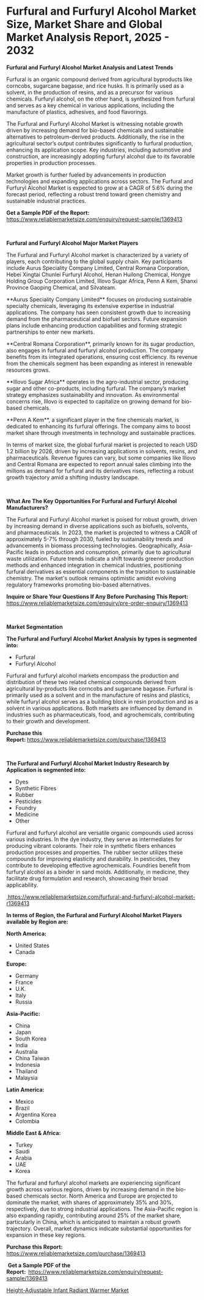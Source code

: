 <p><h1>Furfural and Furfuryl Alcohol Market Size, Market Share and Global Market Analysis Report, 2025 - 2032</h1></p><p><strong>Furfural and Furfuryl Alcohol Market Analysis and Latest Trends</strong></p>
<p><p>Furfural is an organic compound derived from agricultural byproducts like corncobs, sugarcane bagasse, and rice husks. It is primarily used as a solvent, in the production of resins, and as a precursor for various chemicals. Furfuryl alcohol, on the other hand, is synthesized from furfural and serves as a key chemical in various applications, including the manufacture of plastics, adhesives, and food flavorings.</p><p>The Furfural and Furfuryl Alcohol Market is witnessing notable growth driven by increasing demand for bio-based chemicals and sustainable alternatives to petroleum-derived products. Additionally, the rise in the agricultural sector’s output contributes significantly to furfural production, enhancing its application scope. Key industries, including automotive and construction, are increasingly adopting furfuryl alcohol due to its favorable properties in production processes.</p><p>Market growth is further fueled by advancements in production technologies and expanding applications across sectors. The Furfural and Furfuryl Alcohol Market is expected to grow at a CAGR of 5.6% during the forecast period, reflecting a robust trend toward green chemistry and sustainable industrial practices.</p></p>
<p><strong>Get a Sample PDF of the Report:&nbsp;</strong> <a href="https://www.reliablemarketsize.com/enquiry/request-sample/1369413?utm_campaign=3452&utm_medium=2&utm_source=Github&utm_content=ia&utm_term=22032025&utm_id=furfural-and-furfuryl-alcohol">https://www.reliablemarketsize.com/enquiry/request-sample/1369413</a></p>
<p>&nbsp;</p>
<p><strong>Furfural and Furfuryl Alcohol Major Market Players</strong></p>
<p><p>The Furfural and Furfuryl Alcohol market is characterized by a variety of players, each contributing to the global supply chain. Key participants include Aurus Speciality Company Limited, Central Romana Corporation, Hebei Xingtai Chunlei Furfuryl Alcohol, Henan Huilong Chemical, Hongye Holding Group Corporation Limited, Illovo Sugar Africa, Penn A Kem, Shanxi Province Gaoping Chemical, and Silvateam.</p><p>**Aurus Speciality Company Limited** focuses on producing sustainable specialty chemicals, leveraging its extensive expertise in industrial applications. The company has seen consistent growth due to increasing demand from the pharmaceutical and biofuel sectors. Future expansion plans include enhancing production capabilities and forming strategic partnerships to enter new markets.</p><p>**Central Romana Corporation**, primarily known for its sugar production, also engages in furfural and furfuryl alcohol production. The company benefits from its integrated operations, ensuring cost efficiency. Its revenue from the chemicals segment has been expanding as interest in renewable resources grows.</p><p>**Illovo Sugar Africa** operates in the agro-industrial sector, producing sugar and other co-products, including furfural. The company’s market strategy emphasizes sustainability and innovation. As environmental concerns rise, Illovo is expected to capitalize on growing demand for bio-based chemicals.</p><p>**Penn A Kem**, a significant player in the fine chemicals market, is dedicated to enhancing its furfural offerings. The company aims to boost market share through investments in technology and sustainable practices.</p><p>In terms of market size, the global furfural market is projected to reach USD 1.2 billion by 2026, driven by increasing applications in solvents, resins, and pharmaceuticals. Revenue figures can vary, but some companies like Illovo and Central Romana are expected to report annual sales climbing into the millions as demand for furfural and its derivatives rises, reflecting a robust growth trajectory amid a shifting industry landscape.</p></p>
<p>&nbsp;</p>
<p><strong>What Are The Key Opportunities For Furfural and Furfuryl Alcohol Manufacturers?</strong></p>
<p><p>The Furfural and Furfuryl Alcohol market is poised for robust growth, driven by increasing demand in diverse applications such as biofuels, solvents, and pharmaceuticals. In 2023, the market is projected to witness a CAGR of approximately 5-7% through 2030, fueled by sustainability trends and advancements in biomass processing technologies. Geographically, Asia-Pacific leads in production and consumption, primarily due to agricultural waste utilization. Future trends indicate a shift towards greener production methods and enhanced integration in chemical industries, positioning furfural derivatives as essential components in the transition to sustainable chemistry. The market's outlook remains optimistic amidst evolving regulatory frameworks promoting bio-based alternatives.</p></p>
<p><strong>Inquire or Share Your Questions If Any Before Purchasing This Report:</strong> <a href="https://www.reliablemarketsize.com/enquiry/pre-order-enquiry/1369413?utm_campaign=3452&utm_medium=2&utm_source=Github&utm_content=ia&utm_term=22032025&utm_id=furfural-and-furfuryl-alcohol">https://www.reliablemarketsize.com/enquiry/pre-order-enquiry/1369413</a></p>
<p>&nbsp;</p>
<p><strong>Market Segmentation</strong></p>
<p><strong>The Furfural and Furfuryl Alcohol Market Analysis by types is segmented into:</strong></p>
<p><ul><li>Furfural</li><li>Furfuryl Alcohol</li></ul></p>
<p><p>Furfural and furfuryl alcohol markets encompass the production and distribution of these two related chemical compounds derived from agricultural by-products like corncobs and sugarcane bagasse. Furfural is primarily used as a solvent and in the manufacture of resins and plastics, while furfuryl alcohol serves as a building block in resin production and as a solvent in various applications. Both markets are influenced by demand in industries such as pharmaceuticals, food, and agrochemicals, contributing to their growth and development.</p></p>
<p><strong>Purchase this Report:&nbsp;</strong><a href="https://www.reliablemarketsize.com/purchase/1369413?utm_campaign=3452&utm_medium=2&utm_source=Github&utm_content=ia&utm_term=22032025&utm_id=furfural-and-furfuryl-alcohol">https://www.reliablemarketsize.com/purchase/1369413</a></p>
<p>&nbsp;</p>
<p><strong>The Furfural and Furfuryl Alcohol Market Industry Research by Application is segmented into:</strong></p>
<p><ul><li>Dyes</li><li>Synthetic Fibres</li><li>Rubber</li><li>Pesticides</li><li>Foundry</li><li>Medicine</li><li>Other</li></ul></p>
<p><p>Furfural and furfuryl alcohol are versatile organic compounds used across various industries. In the dye industry, they serve as intermediates for producing vibrant colorants. Their role in synthetic fibers enhances production processes and properties. The rubber sector utilizes these compounds for improving elasticity and durability. In pesticides, they contribute to developing effective agrochemicals. Foundries benefit from furfuryl alcohol as a binder in sand molds. Additionally, in medicine, they facilitate drug formulation and research, showcasing their broad applicability.</p></p>
<p><a href="https://www.reliablemarketsize.com/furfural-and-furfuryl-alcohol-market-r1369413?utm_campaign=3452&utm_medium=2&utm_source=Github&utm_content=ia&utm_term=22032025&utm_id=furfural-and-furfuryl-alcohol">&nbsp;https://www.reliablemarketsize.com/furfural-and-furfuryl-alcohol-market-r1369413</a></p>
<p><strong>In terms of Region, the Furfural and Furfuryl Alcohol Market Players available by Region are:</strong></p>
<p>
    <p> <strong> North America: </strong>
        <ul>
            <li>United States</li>
            <li>Canada</li>
        </ul>
        </p> 
    <p> <strong> Europe: </strong>
        <ul>
            <li>Germany</li>
            <li>France</li>
            <li>U.K.</li>
            <li>Italy</li>
            <li>Russia</li>
        </ul>
        </p> 
    <p> <strong> Asia-Pacific: </strong>
        <ul>
            <li>China</li>
            <li>Japan</li>
            <li>South Korea</li>
            <li>India</li>
            <li>Australia</li>
            <li>China Taiwan</li>
            <li>Indonesia</li>
            <li>Thailand</li>
            <li>Malaysia</li>
        </ul>
        </p> 
    <p> <strong> Latin America: </strong>
        <ul>
            <li>Mexico</li>
            <li>Brazil</li>
            <li>Argentina Korea</li>
            <li>Colombia</li>
        </ul>
        </p> 
    <p> <strong> Middle East & Africa: </strong>
        <ul>
            <li>Turkey</li>
            <li>Saudi</li>
            <li>Arabia</li>
            <li>UAE</li>
            <li>Korea</li>
        </ul>
    </p>
    </p>
<p><p>The furfural and furfuryl alcohol markets are experiencing significant growth across various regions, driven by increasing demand in the bio-based chemicals sector. North America and Europe are projected to dominate the market, with shares of approximately 35% and 30%, respectively, due to strong industrial applications. The Asia-Pacific region is also expanding rapidly, contributing around 25% of the market share, particularly in China, which is anticipated to maintain a robust growth trajectory. Overall, market dynamics indicate substantial opportunities for expansion in these key regions.</p></p>
<p><strong>Purchase this Report: </strong><a href="https://www.reliablemarketsize.com/purchase/1369413?utm_campaign=3452&utm_medium=2&utm_source=Github&utm_content=ia&utm_term=22032025&utm_id=furfural-and-furfuryl-alcohol">https://www.reliablemarketsize.com/purchase/1369413</a></p>
<p>&nbsp;<strong>Get a Sample PDF of the Report:&nbsp;&nbsp;</strong><a href="https://www.reliablemarketsize.com/enquiry/request-sample/1369413?utm_campaign=3452&utm_medium=2&utm_source=Github&utm_content=ia&utm_term=22032025&utm_id=furfural-and-furfuryl-alcohol">https://www.reliablemarketsize.com/enquiry/request-sample/1369413</a></p>
<p><strong></strong></p>
<p><p><a href="https://github.com/hamremunazm4/Market-Research-Report-List-1/blob/main/height-adjustable-infant-radiant-warmer-market.md?utm_campaign=3452&utm_medium=2&utm_source=Github&utm_content=ia&utm_term=22032025&utm_id=furfural-and-furfuryl-alcohol">Height-Adjustable Infant Radiant Warmer Market</a></p></p>